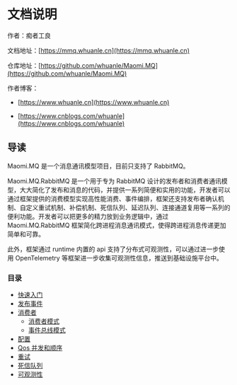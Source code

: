 # 文档说明

作者：痴者工良

文档地址：[https://mmq.whuanle.cn](https://mmq.whuanle.cn)

仓库地址：[https://github.com/whuanle/Maomi.MQ](https://github.com/whuanle/Maomi.MQ)

作者博客：

* [https://www.whuanle.cn](https://www.whuanle.cn)

* [https://www.cnblogs.com/whuanle](https://www.cnblogs.com/whuanle)



## 导读

Maomi.MQ 是一个消息通讯模型项目，目前只支持了 RabbitMQ。

Maomi.MQ.RabbitMQ 是一个用于专为 RabbitMQ 设计的发布者和消费者通讯模型，大大简化了发布和消息的代码，并提供一系列简便和实用的功能，开发者可以通过框架提供的消费模型实现高性能消费、事件编排，框架还支持发布者确认机制、自定义重试机制、补偿机制、死信队列、延迟队列、连接通道复用等一系列的便利功能。开发者可以把更多的精力放到业务逻辑中，通过 Maomi.MQ.RabbitMQ 框架简化跨进程消息通讯模式，使得跨进程消息传递更加简单和可靠。



此外，框架通过 runtime 内置的 api 支持了分布式可观测性，可以通过进一步使用 OpenTelemetry 等框架进一步收集可观测性信息，推送到基础设施平台中。



### 目录

* [快速入门](https://mmq.whuanle.cn/1.start.html)
* [发布事件](https://mmq.whuanle.cn/2.publisher.html)
* [消费者](https://mmq.whuanle.cn/2.0.consumer.html)
  - [消费者模式](https://mmq.whuanle.cn/2.1.consumer.html)
  - [事件总线模式](https://mmq.whuanle.cn/2.2.eventbus.html)
* [配置](https://mmq.whuanle.cn/3.configuration.html)
* [Qos 并发和顺序](https://mmq.whuanle.cn/4.qos.html)
* [重试](https://mmq.whuanle.cn/5.retry.html)
* [死信队列](https://mmq.whuanle.cn/6.dead_queue.html)
* [可观测性](https://mmq.whuanle.cn/7.opentelemetry.html)